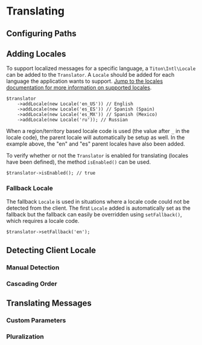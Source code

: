 # Translating #

## Configuring Paths ##

## Adding Locales ##

To support localized messages for a specific language, a `Titon\Intl\Locale` can be added to the `Translator`. A `Locale` should be added for each language the application wants to support. [Jump to the locales documentation for more information on supported locales](locales.md).

```hack
$translator
    ->addLocale(new Locale('en_US')) // English
    ->addLocale(new Locale('es_ES')) // Spanish (Spain)
    ->addLocale(new Locale('es_MX')) // Spanish (Mexico)
    ->addLocale(new Locale('ru')); // Russian
```

When a region/territory based locale code is used (the value after `_` in the locale code), the parent locale will automatically be setup as well. In the example above, the "en" and "es" parent locales have also been added.

To verify whether or not the `Translator` is enabled for translating (locales have been defined), the method `isEnabled()` can be used.

```hack
$translator->isEnabled(); // true
```

### Fallback Locale ###

The fallback `Locale` is used in situations where a locale code could not be detected from the client. The first `Locale` added is automatically set as the fallback but the fallback can easily be overridden using `setFallback()`, which requires a locale code.

```hack
$translator->setFallback('en');
```

## Detecting Client Locale ##

### Manual Detection ###

### Cascading Order ###

## Translating Messages ##

### Custom Parameters ###

### Pluralization ###
